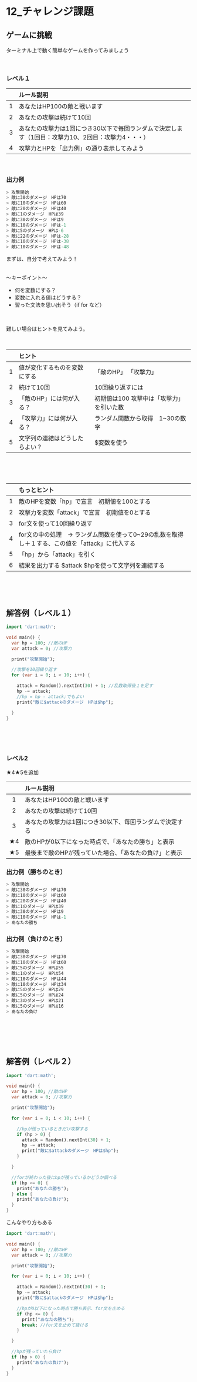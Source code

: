 # **12_チャレンジ課題**

## **ゲームに挑戦**

ターミナル上で動く簡単なゲームを作ってみましょう

<br>

### **レベル１**  

|    |  ルール説明  |
| :----: | :---- |
|  1  | あなたはHP100の敵と戦います  |
|  2  | あなたの攻撃は続けて10回  |
|  3  | あなたの攻撃力は1回につき30以下で毎回ランダムで決定します（1回目：攻撃力10、2回目：攻撃力4・・・）  |
|  4  | 攻撃力とHPを「出力例」の通り表示してみよう  |

<br>

### **出力例**  

```dart
> 攻撃開始
> 敵に30のダメージ　HPは70
> 敵に10のダメージ　HPは60
> 敵に20のダメージ　HPは40
> 敵に1のダメージ　HPは39
> 敵に30のダメージ　HPは9
> 敵に10のダメージ　HPは-1
> 敵に5のダメージ　HPは-6
> 敵に22のダメージ　HPは-28
> 敵に10のダメージ　HPは-38
> 敵に10のダメージ　HPは-48
```

まずは、自分で考えてみよう！  
<br>

〜キーポイント〜

- 何を変数にする？
- 変数に入れる値はどうする？
- 習った文法を思い出そう（if for など）

<br>

難しい場合はヒントを見てみよう。

<br>

|    |  ヒント  |    |
| :----: | :---- | :---- |
|  1  | 値が変化するものを変数にする  | 「敵のHP」 「攻撃力」  |
|  2  | 続けて10回  | 10回繰り返すには  |
|  3  | 「敵のHP」には何が入る？  | 初期値は100 攻撃中は「攻撃力」を引いた数  |
|  4  | 「攻撃力」には何が入る？  | ランダム関数から取得　1~30の数字 |
|  5  | 文字列の連結はどうしたらよい？  | $変数を使う  |

<br><br><br>

|    |  もっとヒント  |
| :----: | :---- |
|  1  | 敵のHPを変数「hp」で宣言　初期値を100とする  |
|  2  | 攻撃力を変数「attack」で宣言　初期値を0とする  |
|  3  | for文を使って10回繰り返す  |
|  4  | for文の中の処理　→ ランダム関数を使って0~29の乱数を取得し＋１する、この値を「attack」に代入する  |
|  5  | 「hp」から「attack」を引く  |
|  6  | 結果を出力する $attack $hpを使って文字列を連結する |



<br><br><br>

## **解答例（レベル１）**
```dart
import 'dart:math';

void main() {
  var hp = 100; //敵のHP
  var attack = 0; //攻撃力

  print("攻撃開始");

  //攻撃を10回繰り返す
  for (var i = 0; i < 10; i++) {

    attack = Random().nextInt(30) + 1; //乱数取得後１を足す
    hp -= attack;
    //hp = hp - attack;でもよい
    print("敵に$attackのダメージ　HPは$hp");

  }
}

```

<br><br><br>

### **レベル2**  

★4★5を追加

|    |  ルール説明  |
| :----: | :---- |
|  1  | あなたはHP100の敵と戦います  |
|  2  | あなたの攻撃は続けて10回  |
|  3  | あなたの攻撃力は1回につき30以下、毎回ランダムで決定する  |
|  ★4  | 敵のHPが0以下になった時点で、「あなたの勝ち」と表示  |
|  ★5  | 最後まで敵のHPが残っていた場合、「あなたの負け」と表示  |

### **出力例（勝ちのとき）**  

```dart
> 攻撃開始
> 敵に30のダメージ　HPは70
> 敵に10のダメージ　HPは60
> 敵に20のダメージ　HPは40
> 敵に1のダメージ　HPは39
> 敵に30のダメージ　HPは9
> 敵に10のダメージ　HPは-1
> あなたの勝ち

```

### **出力例（負けのとき）**  

```dart
> 攻撃開始
> 敵に30のダメージ　HPは70
> 敵に10のダメージ　HPは60
> 敵に5のダメージ　HPは55
> 敵に1のダメージ　HPは54
> 敵に10のダメージ　HPは44
> 敵に10のダメージ　HPは34
> 敵に5のダメージ　HPは29
> 敵に5のダメージ　HPは24
> 敵に3のダメージ　HPは21
> 敵に5のダメージ　HPは16
> あなたの負け

```

<br><br><br><br>

## **解答例（レベル２）**

```dart
import 'dart:math';

void main() {
  var hp = 100; //敵のHP
  var attack = 0; //攻撃力

  print("攻撃開始");

  for (var i = 0; i < 10; i++) {

    //hpが残っているときだけ攻撃する
    if (hp > 0) {
      attack = Random().nextInt(30) + 1;
      hp -= attack;
      print("敵に$attackのダメージ　HPは$hp");
    }

  }

  //forが終わった後にhpが残っているかどうか調べる
  if (hp <= 0) {
    print("あなたの勝ち");
  } else {
    print("あなたの負け");
  }
}
```

こんなやり方もある
```dart
import 'dart:math';

void main() {
  var hp = 100; //敵のHP
  var attack = 0; //攻撃力

  print("攻撃開始");

  for (var i = 0; i < 10; i++) {

    attack = Random().nextInt(30) + 1;
    hp -= attack;
    print("敵に$attackのダメージ　HPは$hp");

    //hpが0以下になった時点で勝ち表示、for文を止める
    if (hp <= 0) {
      print("あなたの勝ち");
      break; //for文を止めて抜ける
    }

  }

  //hpが残っていたら負け
  if (hp > 0) {
    print("あなたの負け");
  }
}
```
